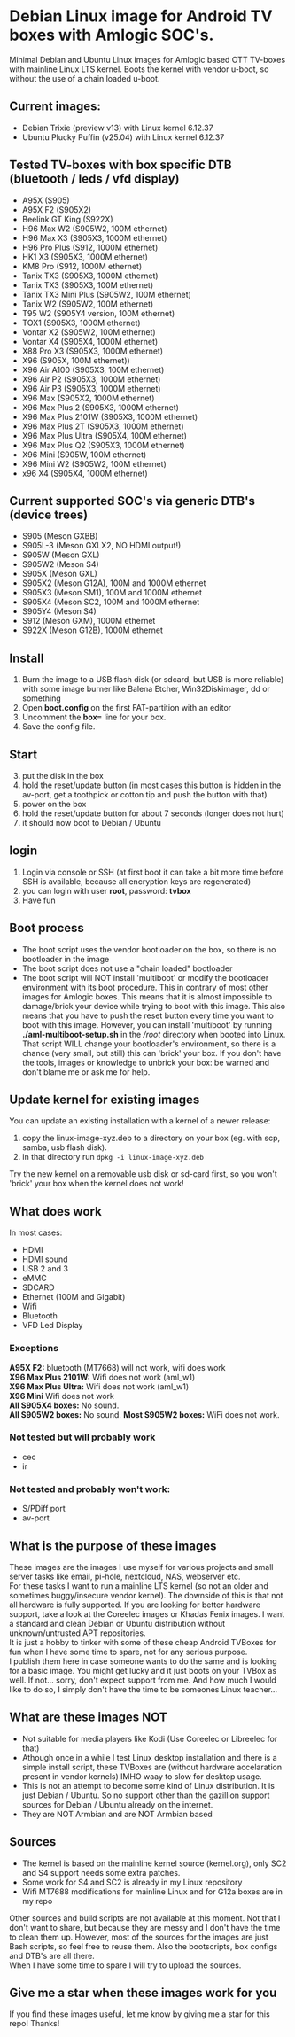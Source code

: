 # Debian Linux image for Android TV boxes with Amlogic SOC's.
Minimal Debian and Ubuntu Linux images for Amlogic based OTT TV-boxes with mainline Linux LTS kernel. Boots the kernel with vendor u-boot, so without the use of a chain loaded u-boot.

## Current images:
- Debian Trixie (preview v13) with Linux kernel 6.12.37
- Ubuntu Plucky Puffin (v25.04) with Linux kernel 6.12.37
 
## Tested TV-boxes with box specific DTB (bluetooth / leds / vfd display)
- A95X (S905)
- A95X F2 (S905X2)
- Beelink GT King (S922X)
- H96 Max W2 (S905W2, 100M ethernet)
- H96 Max X3 (S905X3, 1000M ethernet)
- H96 Pro Plus (S912, 1000M ethernet)
- HK1 X3 (S905X3, 1000M ethernet)
- KM8 Pro (S912, 1000M ethernet)
- Tanix TX3 (S905X3, 1000M ethernet)
- Tanix TX3 (S905X3, 100M ethernet)
- Tanix TX3 Mini Plus (S905W2, 100M ethernet)
- Tanix W2 (S905W2, 100M ethernet)
- T95 W2 (S905Y4 version, 100M ethernet)
- TOX1 (S905X3, 1000M ethernet)
- Vontar X2 (S905W2, 100M ethernet)
- Vontar X4 (S905X4, 1000M ethernet)
- X88 Pro X3 (S905X3, 1000M ethernet)
- X96 (S905X, 100M ethernet))
- X96 Air A100 (S905X3, 100M ethernet)
- X96 Air P2 (S905X3, 1000M ethernet)
- X96 Air P3 (S905X3, 1000M ethernet)
- X96 Max (S905X2, 1000M ethernet)
- X96 Max Plus 2 (S905X3, 1000M ethernet)
- X96 Max Plus 2101W (S905X3, 1000M ethernet)
- X96 Max Plus 2T (S905X3, 1000M ethernet)
- X96 Max Plus Ultra (S905X4, 100M ethernet)
- X96 Max Plus Q2 (S905X3, 1000M ethernet)
- X96 Mini (S905W, 100M ethernet)
- X96 Mini W2 (S905W2, 100M ethernet)
- x96 X4 (S905X4, 1000M ethernet)


## Current supported SOC's via generic DTB's (device trees)
- S905 (Meson GXBB)
- S905L-3 (Meson GXLX2, NO HDMI output!)
- S905W (Meson GXL)
- S905W2 (Meson S4)
- S905X (Meson GXL)
- S905X2 (Meson G12A), 100M and 1000M ethernet
- S905X3 (Meson SM1), 100M and 1000M ethernet
- S905X4 (Meson SC2, 100M and 1000M ethernet
- S905Y4 (Meson S4)
- S912 (Meson GXM), 1000M ethernet
- S922X (Meson G12B), 1000M ethernet

## Install
1. Burn the image to a USB flash disk (or sdcard, but USB is more reliable) with some image burner like Balena Etcher, Win32Diskimager, dd or something
2. Open **boot.config** on the first FAT-partition with an editor
3. Uncomment the **box=** line for your box.
5. Save the config file. 

## Start
3. put the disk in the box
4. hold the reset/update button (in most cases this button is hidden in the av-port, get a toothpick or cotton tip and push the button with that) 
5. power on the box
6. hold the reset/update button for about 7 seconds (longer does not hurt)
7. it should now boot to Debian / Ubuntu

## login
1. Login via console or SSH (at first boot it can take a bit more time before SSH is available, because all encryption keys are regenerated)
1. you can login with user **root**, password: **tvbox**
2. Have fun

## Boot process
- The boot script uses the vendor bootloader on the box, so there is no bootloader in the image
- The boot script does not use a "chain loaded" bootloader
- The boot script will NOT install 'multiboot' or modify the bootloader environment with its boot procedure. This in contrary of most other images for Amlogic boxes. This means that it is almost impossible to damage/brick your device while trying to boot with this image. This also means that you have to push the reset button every time you want to boot with this image. However, you can install 'multiboot' by running **./aml-multiboot-setup.sh** in the */root* directory when booted into Linux. That script WILL change your bootloader's environment, so there is a chance (very small, but still) this can 'brick' your box. If you don't have the tools, images or knowledge to unbrick your box: be warned and don't blame me or ask me for help. 

## Update kernel for existing images
You can update an existing installation with a kernel of a newer release:  
1. copy the linux-image-xyz.deb to a directory on your box (eg. with scp, samba, usb flash disk).
2. in that directory run `dpkg -i linux-image-xyz.deb`

Try the new kernel on a removable usb disk or sd-card first, so you won't 'brick' your box when the kernel does not work!

## What does work
In most cases:
- HDMI
- HDMI sound
- USB 2 and 3
- eMMC
- SDCARD
- Ethernet (100M and Gigabit)
- Wifi
- Bluetooth
- VFD Led Display

### Exceptions
**A95X F2:** bluetooth (MT7668) will not work, wifi does work   
**X96 Max Plus 2101W:** Wifi does not work (aml_w1)  
**X96 Max Plus Ultra:** Wifi does not work (aml_w1)  
**X96 Mini** Wifi does not work  
**All S905X4 boxes:** No sound.  
**All S905W2 boxes:** No sound.
**Most S905W2 boxes:** WiFi does not work.

### Not tested but will probably work
- cec
- ir

### Not tested and probably won't work:
- S/PDiff port
- av-port

## What is the purpose of these images
These images are the images I use myself for various projects and small server tasks like email, pi-hole, nextcloud, NAS, webserver etc.  
For these tasks I want to run a mainline LTS kernel (so not an older and sometimes buggy/insecure vendor kernel). The downside of this is that not all hardware is fully supported. If you are looking for better hardware support, take a look at the Coreelec images or Khadas Fenix images. I want a standard and clean Debian or Ubuntu distribution without unknown/untrusted APT repositories.  
It is just a hobby to tinker with some of these cheap Android TVBoxes for fun when I have some time to spare, not for any serious purpose.  
I publish them here in case someone wants to do the same and is looking for a basic image. You might get lucky and it just boots on your TVBox as well. If not... sorry, don't expect support from me. And how much I would like to do so, I simply don't have the time to be someones Linux teacher... 

## What are these images NOT
- Not suitable for media players like Kodi (Use Coreelec or Libreelec for that)
- Athough once in a while I test Linux desktop installation and there is a simple install script, these TVBoxes are (without hardware accelaration present in vendor kernels) IMHO waay to slow for desktop usage.
- This is not an attempt to become some kind of Linux distribution. It is just Debian / Ubuntu. So no support other than the gazillion support sources for Debian / Ubuntu already on the internet.
- They are NOT Armbian and are NOT Armbian based

## Sources
- The kernel is based on the mainline kernel source (kernel.org), only SC2 and S4 support needs some extra patches.
- Some work for S4 and SC2 is already in my Linux repository
- Wifi MT7688 modifications for mainline Linux and for G12a boxes are in my repo
  
Other sources and build scripts are not available at this moment. Not that I don't want to share, but because they are messy and I don't have the time to clean them up. However, most of the sources for the images are just Bash scripts, so feel free to reuse them. Also the bootscripts, box configs and DTB's are all there.  
When I have some time to spare I will try to upload the sources. 

## Give me a star when these images work for you
If you find these images useful, let me know by giving me a star for this repo! Thanks!

